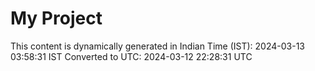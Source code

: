 # My Project

This content is dynamically generated in Indian Time (IST): 2024-03-13 03:58:31 IST
Converted to UTC: 2024-03-12 22:28:31 UTC
